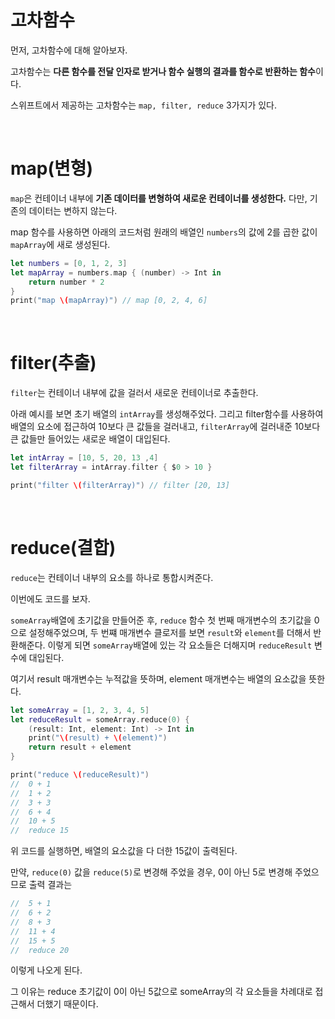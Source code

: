 # 고차함수
먼저, 고차함수에 대해 알아보자.

고차함수는 **다른 함수를 전달 인자로 받거나 함수 실행의 결과를 함수로 반환하는 함수**이다.

스위프트에서 제공하는 고차함수는 `map, filter, reduce` 3가지가 있다.

<br>

# map(변형)
`map`은 컨테이너 내부에 **기존 데이터를 변형하여 새로운 컨테이너를 생성한다.** 다만, 기존의 데이터는 변하지 않는다.

map 함수를 사용하면 아래의 코드처럼 원래의 배열인 `numbers`의 값에 2를 곱한 값이 `mapArray`에 새로 생성된다.
```swift
let numbers = [0, 1, 2, 3]
let mapArray = numbers.map { (number) -> Int in 
    return number * 2
}
print("map \(mapArray)") // map [0, 2, 4, 6]
```

<br>

# filter(추출)
`filter`는 컨테이너 내부에 값을 걸러서 새로운 컨테이너로 추출한다.

아래 예시를 보면 초기 배열의 `intArray`를 생성해주었다. 그리고 filter함수를 사용하여 배열의 요소에 접근하여 10보다 큰 값들을 걸러내고, `filterArray`에 걸러내준 10보다 큰 값들만 들어있는 새로운 배열이 대입된다. 
```swift
let intArray = [10, 5, 20, 13 ,4]
let filterArray = intArray.filter { $0 > 10 }

print("filter \(filterArray)") // filter [20, 13]
```

<br>

# reduce(결합)
`reduce`는 컨테이너 내부의 요소를 하나로 통합시켜준다.

이번에도 코드를 보자. 

`someArray`배열에 초기값을 만들어준 후, `reduce` 함수 첫 번째 매개변수의 초기값을 0으로 설정해주었으며, 두 번쨰 매개변수 클로저를 보면 `result`와 `element`를 더해서 반환해준다.
이렇게 되면 `someArray`배열에 있는 각 요소들은 더해지며 `reduceResult` 변수에 대입된다.

여기서 result 매개변수는 누적값을 뜻하며, element 매개변수는 배열의 요소값을 뜻한다. 
```swift
let someArray = [1, 2, 3, 4, 5]
let reduceResult = someArray.reduce(0) {
    (result: Int, element: Int) -> Int in
    print("\(result) + \(element)")
    return result + element
}

print("reduce \(reduceResult)")
//  0 + 1
//  1 + 2
//  3 + 3
//  6 + 4
//  10 + 5
//  reduce 15
``` 
위 코드를 실행하면, 배열의 요소값을 다 더한 15값이 출력된다.

만약, `reduce(0)` 값을 `reduce(5)`로 변경해 주었을 경우, 0이 아닌 5로 변경해 주었으므로 출력 결과는 
```swift
//  5 + 1
//  6 + 2
//  8 + 3
//  11 + 4
//  15 + 5
//  reduce 20
```
이렇게 나오게 된다.

그 이유는 reduce 초기값이 0이 아닌 5값으로 someArray의 각 요소들을 차례대로 접근해서 더했기 때문이다.